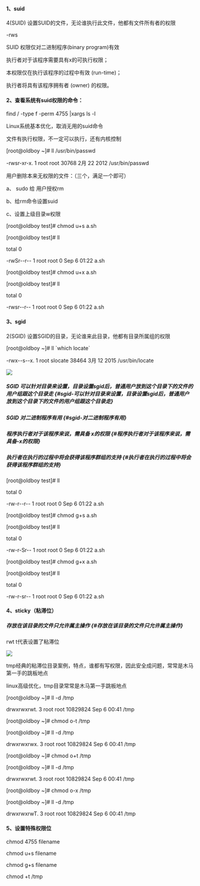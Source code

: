 #### 1、suid

4\(SUID\) 设置SUID的文件，无论谁执行此文件，他都有文件所有者的权限

-rws

SUID 权限仅对二进制程序\(binary program\)有效

执行者对于该程序需要具有x的可执行权限；

本权限仅在执行该程序的过程中有效 \(run-time\)；

执行者将具有该程序拥有者 \(owner\) 的权限。

#### 2、查看系统有suid权限的命令：

find / -type f -perm 4755 \|xargs ls -l

Linux系统基本优化，取消无用的suid命令

文件有执行权限，不一定可以执行，还有内核控制

\[root@oldboy ~\]\# ll /usr/bin/passwd

-rwsr-xr-x. 1 root root 30768 2月 22 2012 /usr/bin/passwd

用户删除本来无权限的文件：（三个，满足一个即可）

a、 sudo 给 用户授权rm

b、给rm命令设置suid

c、设置上级目录w权限

\[root@oldboy test\]\# chmod u+s a.sh

\[root@oldboy test\]\# ll

total 0

-rwSr--r-- 1 root root 0 Sep 6 01:22 a.sh

\[root@oldboy test\]\# chmod u+x a.sh

\[root@oldboy test\]\# ll

total 0

-rwsr--r-- 1 root root 0 Sep 6 01:22 a.sh

#### 3、sgid

2\(SGID\) 设置SGID的目录，无论谁来此目录，他都有目录所属组的权限

\[root@oldboy ~\]\# ll \`which locate\`

-rwx--s--x. 1 root slocate 38464 3月 12 2015 /usr/bin/locate

![](https://www.luffycity.com/linux-book/assets/18-5.png)

##### SGID 可以针对目录来设置，目录设置sgid后，普通用户放到这个目录下的文件的用户组跟这个目录走 {#sgid-可以针对目录来设置，目录设置sgid后，普通用户放到这个目录下的文件的用户组跟这个目录走}

##### SGID 对二进制程序有用 {#sgid-对二进制程序有用}

##### 程序执行者对于该程序来说，需具备 x的权限 {#程序执行者对于该程序来说，需具备-x的权限}

##### 执行者在执行的过程中将会获得该程序群组的支持 {#执行者在执行的过程中将会获得该程序群组的支持}

\[root@oldboy test\]\# ll

total 0

-rw-r--r-- 1 root root 0 Sep 6 01:22 a.sh

\[root@oldboy test\]\# chmod g+s a.sh

\[root@oldboy test\]\# ll

total 0

-rw-r-Sr-- 1 root root 0 Sep 6 01:22 a.sh

\[root@oldboy test\]\# chmod g+x a.sh

\[root@oldboy test\]\# ll

total 0

-rw-r-sr-- 1 root root 0 Sep 6 01:22 a.sh

#### 4、sticky（粘滞位）

##### 存放在该目录的文件只允许属主操作 {#存放在该目录的文件只允许属主操作}

rwt t代表设置了粘滞位

![](https://www.luffycity.com/linux-book/assets/18-6.png)

tmp经典的粘滞位目录案例，特点，谁都有写权限，因此安全成问题，常常是木马第一手的跳板地点

linux高级优化，tmp目录常常是木马第一手跳板地点

\[root@oldboy ~\]\# ll -d /tmp

drwxrwxrwt. 3 root root 10829824 Sep 6 00:41 /tmp

\[root@oldboy ~\]\# chmod o-t /tmp

\[root@oldboy ~\]\# ll -d /tmp

drwxrwxrwx. 3 root root 10829824 Sep 6 00:41 /tmp

\[root@oldboy ~\]\# chmod o+t /tmp

\[root@oldboy ~\]\# ll -d /tmp

drwxrwxrwt. 3 root root 10829824 Sep 6 00:41 /tmp

\[root@oldboy ~\]\# chmod o-x /tmp

\[root@oldboy ~\]\# ll -d /tmp

drwxrwxrwT. 3 root root 10829824 Sep 6 00:41 /tmp

#### 5、设置特殊权限位

chmod 4755 filename

chmod u+s filename

chmod g+s filename

chmod +t /tmp

